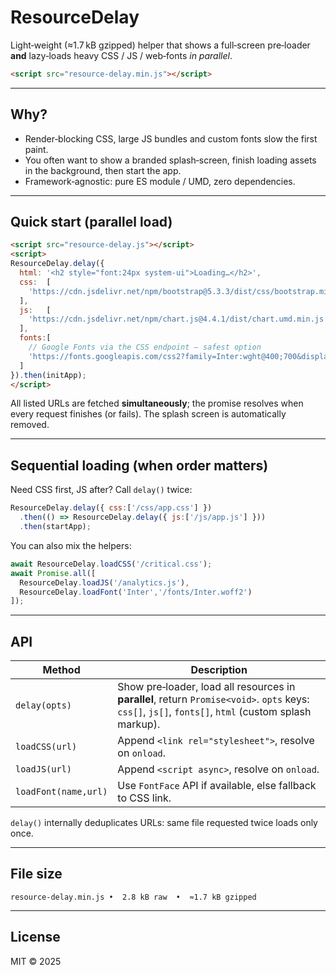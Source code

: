 # ResourceDelay

Light‑weight (≈1.7 kB gzipped) helper that shows a full‑screen pre‑loader **and** lazy‑loads heavy CSS / JS / web‑fonts *in parallel*.

```html
<script src="resource-delay.min.js"></script>
```

---

## Why?

* Render‑blocking CSS, large JS bundles and custom fonts slow the first paint.
* You often want to show a branded splash‑screen, finish loading assets in the background, then start the app.
* Framework‑agnostic: pure ES module / UMD, zero dependencies.

---

## Quick start (parallel load)

```html
<script src="resource-delay.js"></script>
<script>
ResourceDelay.delay({
  html: '<h2 style="font:24px system-ui">Loading…</h2>',
  css:  [
    'https://cdn.jsdelivr.net/npm/bootstrap@5.3.3/dist/css/bootstrap.min.css'
  ],
  js:   [
    'https://cdn.jsdelivr.net/npm/chart.js@4.4.1/dist/chart.umd.min.js'
  ],
  fonts:[
    // Google Fonts via the CSS endpoint — safest option
    'https://fonts.googleapis.com/css2?family=Inter:wght@400;700&display=swap'
  ]
}).then(initApp);
</script>
```

All listed URLs are fetched **simultaneously**; the promise resolves when every request finishes (or fails). The splash screen is automatically removed.

---

## Sequential loading (when order matters)

Need CSS first, JS after? Call `delay()` twice:

```js
ResourceDelay.delay({ css:['/css/app.css'] })
  .then(() => ResourceDelay.delay({ js:['/js/app.js'] }))
  .then(startApp);
```

You can also mix the helpers:

```js
await ResourceDelay.loadCSS('/critical.css');
await Promise.all([
  ResourceDelay.loadJS('/analytics.js'),
  ResourceDelay.loadFont('Inter','/fonts/Inter.woff2')
]);
```

---

## API

| Method               | Description                                                                                                                                          |
| -------------------- | ---------------------------------------------------------------------------------------------------------------------------------------------------- |
| `delay(opts)`        | Show pre‑loader, load all resources in **parallel**, return `Promise<void>`. `opts` keys: `css[]`, `js[]`, `fonts[]`, `html` (custom splash markup). |
| `loadCSS(url)`       | Append `<link rel="stylesheet">`, resolve on `onload`.                                                                                               |
| `loadJS(url)`        | Append `<script async>`, resolve on `onload`.                                                                                                        |
| `loadFont(name,url)` | Use `FontFace` API if available, else fallback to CSS link.                                                                                          |

`delay()` internally deduplicates URLs: same file requested twice loads only once.

---

## File size

```
resource-delay.min.js •  2.8 kB raw  •  ≈1.7 kB gzipped
```

---

## License

MIT © 2025

